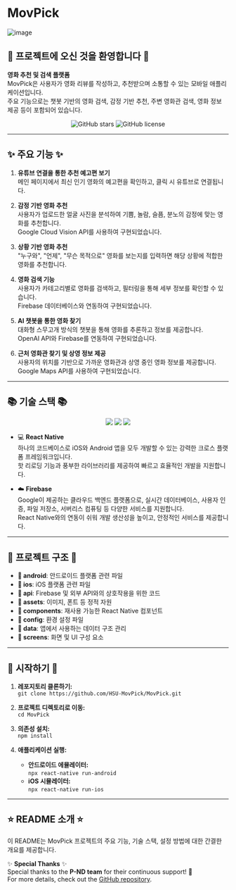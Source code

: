 # MovPick
![image](https://github.com/user-attachments/assets/aeaa3814-836f-49e8-8053-bb52b29b4bee)

## 👋 프로젝트에 오신 것을 환영합니다 👋

**영화 추천 및 검색 플랫폼**  
MovPick은 사용자가 영화 리뷰를 작성하고, 추천받으며 소통할 수 있는 모바일 애플리케이션입니다.  
주요 기능으로는 챗봇 기반의 영화 검색, 감정 기반 추천, 주변 영화관 검색, 영화 정보 제공 등이 포함되어 있습니다.  

<p align="center">
    <img src="https://img.shields.io/github/stars/HSU-MovPick/MovPick?style=social" alt="GitHub stars">
    <img src="https://img.shields.io/github/license/HSU-MovPick/MovPick" alt="GitHub license">
</p>

---
## ✨ 주요 기능 ✨  

1. **유튜브 연결을 통한 추천 예고편 보기**  
   메인 페이지에서 최신 인기 영화의 예고편을 확인하고, 클릭 시 유튜브로 연결됩니다.

2. **감정 기반 영화 추천**  
   사용자가 업로드한 얼굴 사진을 분석하여 기쁨, 놀람, 슬픔, 분노의 감정에 맞는 영화를 추천합니다.  
   Google Cloud Vision API를 사용하여 구현되었습니다.  
3. **상황 기반 영화 추천**  
   "누구와", "언제", "무슨 목적으로" 영화를 보는지를 입력하면 해당 상황에 적합한 영화를 추천합니다.  

4. **영화 검색 기능**  
   사용자가 카테고리별로 영화를 검색하고, 필터링을 통해 세부 정보를 확인할 수 있습니다.  
   Firebase 데이터베이스와 연동하여 구현되었습니다.  

5. **AI 챗봇을 통한 영화 찾기**  
   대화형 스무고개 방식의 챗봇을 통해 영화를 추론하고 정보를 제공합니다.  
   OpenAI API와 Firebase를 연동하여 구현되었습니다.  

6. **근처 영화관 찾기 및 상영 정보 제공**  
   사용자의 위치를 기반으로 가까운 영화관과 상영 중인 영화 정보를 제공합니다.  
   Google Maps API를 사용하여 구현되었습니다.  

---

## 📚 기술 스택 📚

<p align="center">
    <img src="https://img.shields.io/badge/JavaScript-F7DF1E?style=for-the-badge&logo=JavaScript&logoColor=white">
    <img src="https://img.shields.io/badge/React_Native-61DAFB?style=for-the-badge&logo=React&logoColor=white">
    <img src="https://img.shields.io/badge/Firebase-FFCA28?style=for-the-badge&logo=Firebase&logoColor=white">
</p>

- 💻 **React Native**  
   하나의 코드베이스로 iOS와 Android 앱을 모두 개발할 수 있는 강력한 크로스 플랫폼 프레임워크입니다.  
   핫 리로딩 기능과 풍부한 라이브러리를 제공하여 빠르고 효율적인 개발을 지원합니다.

- ☁️ **Firebase**  
   Google이 제공하는 클라우드 백엔드 플랫폼으로, 실시간 데이터베이스, 사용자 인증, 파일 저장소, 서버리스 컴퓨팅 등 다양한 서비스를 지원합니다.  
   React Native와의 연동이 쉬워 개발 생산성을 높이고, 안정적인 서비스를 제공합니다.

---

## 📂 프로젝트 구조 📂

- **📁 android**: 안드로이드 플랫폼 관련 파일
- **📁 ios**: iOS 플랫폼 관련 파일
- **📁 api**: Firebase 및 외부 API와의 상호작용을 위한 코드
- **📁 assets**: 이미지, 폰트 등 정적 자원
- **📁 components**: 재사용 가능한 React Native 컴포넌트
- **📁 config**: 환경 설정 파일
- **📁 data**: 앱에서 사용하는 데이터 구조 관리
- **📁 screens**: 화면 및 UI 구성 요소

---

## 🚀 시작하기 🚀

1. **레포지토리 클론하기:**  
   `git clone https://github.com/HSU-MovPick/MovPick.git`

2. **프로젝트 디렉토리로 이동:**  
   `cd MovPick`

3. **의존성 설치:**  
   `npm install`

4. **애플리케이션 실행:**  
   - **안드로이드 에뮬레이터:**  
     `npx react-native run-android`
   - **iOS 시뮬레이터:**  
     `npx react-native run-ios`


---

## ⭐ README 소개 ⭐

이 README는 MovPick 프로젝트의 주요 기능, 기술 스택, 설정 방법에 대한 간결한 개요를 제공합니다.  

✨ **Special Thanks** ✨  
Special thanks to the **P-ND team** for their continuous support! 🚀  
For more details, check out the [GitHub repository](https://github.com/PND-Gamjakkang).
